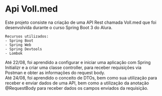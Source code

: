 # Api Voll.med
Este projeto consiste na criação de uma API Rest chamada Voll.med que foi desenvolvida durante o curso Spring Boot 3 do Alura.
```
Recursos utilizados:
- Spring Boot
- Spring Web
- Spring Devtools
- Lombok
```
Até 22/08, foi aprendido a configurar e iniciar uma aplicação com Spring Initializr e a criar uma classe controller, para receber requisições via Postman e obter as informações do request body. <br>
Até 24/08, foi aprendido o conceito de DTOs, bem como sua utilização para receber e enviar dados de uma API, bem como a utilização da anotação @RequestBody para receber dados os campos enviados da requisição.
